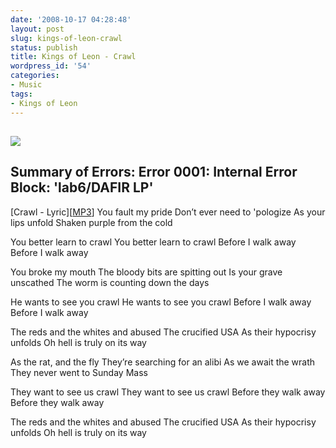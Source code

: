 ```yaml
---
date: '2008-10-17 04:28:48'
layout: post
slug: kings-of-leon-crawl
status: publish
title: Kings of Leon - Crawl
wordpress_id: '54'
categories:
- Music
tags:
- Kings of Leon
---
```


[![](http://www.wzhang.org/wp-content/uploads/2008/10/photo-13-300x225.jpg)](http://www.wzhang.org/wp-content/uploads/2008/10/photo-13.jpg)
--------------------------------------------------------------------------------
Summary of Errors:
Error 0001: Internal Error
Block: 'lab6/DAFIR LP'
--------------------------------------------------------------------------------


[Crawl - Lyric][[MP3](http://hypeful.com/wp-admin/mp3s/01%20Crawl.mp3)]
You fault my pride
Don’t ever need to 'pologize
As your lips unfold
Shaken purple from the cold

You better learn to crawl
You better learn to crawl
Before I walk away
Before I walk away

You broke my mouth
The bloody bits are spitting out
Is your grave unscathed
The worm is counting down the days

He wants to see you crawl
He wants to see you crawl
Before I walk away
Before I walk away

The reds and the whites and abused
The crucified USA
As their hypocrisy unfolds
Oh hell is truly on its way

As the rat, and the fly
They’re searching for an alibi
As we await the wrath
They never went to Sunday Mass

They want to see us crawl
They want to see us crawl
Before they walk away
Before they walk away

The reds and the whites and abused
The crucified USA
As their hypocrisy unfolds
Oh hell is truly on its way
